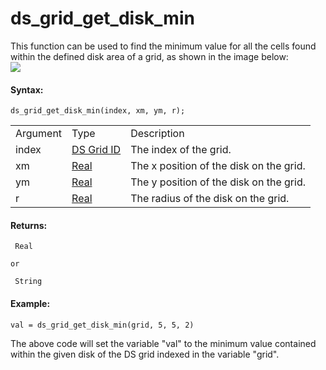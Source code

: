 # ds_grid_get_disk_min

This function can be used to find the minimum value for all the cells
found within the defined disk area of a grid, as shown in the image
below:  
![](https://gms.magecorn.com/Manual/assets/Images/Scripting_Reference/GML/Reference/Data_Structures/ds_grid_get_disk_min.png)  

#### Syntax:

``` gml
ds_grid_get_disk_min(index, xm, ym, r);
```

|          |                                                                                                             |                                         |
|----------|-------------------------------------------------------------------------------------------------------------|-----------------------------------------|
| Argument | Type                                                                                                        | Description                             |
| index    |  [DS Grid ID](../../../../../GameMaker_Language/GML_Reference/Data_Structures/DS_Grids/ds_grid_create)  | The index of the grid.                  |
| xm       |  [Real](../../../../../GameMaker_Language/GML_Overview/Data_Types)                                      | The x position of the disk on the grid. |
| ym       |  [Real](../../../../../GameMaker_Language/GML_Overview/Data_Types)                                      | The y position of the disk on the grid. |
| r        |  [Real](../../../../../GameMaker_Language/GML_Overview/Data_Types)                                      | The radius of the disk on the grid.     |

#### Returns:

``` gml
 Real

or

 String
```

#### Example:

``` gml
val = ds_grid_get_disk_min(grid, 5, 5, 2)
```

The above code will set the variable "val" to the minimum value
contained within the given disk of the DS grid indexed in the variable
"grid".
